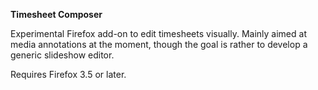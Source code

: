 __Timesheet Composer__

Experimental Firefox add-on to edit timesheets visually.
Mainly aimed at media annotations at the moment, though the goal is rather to
develop a generic slideshow editor.

Requires Firefox 3.5 or later.
